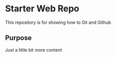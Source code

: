 # Starter Web Repo

This repository is for showing how to Git and Github

## Purpose

Just a little bit more content